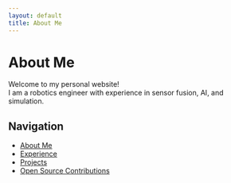 ```yaml
---
layout: default
title: About Me
---
```


# About Me
Welcome to my personal website!  
I am a robotics engineer with experience in sensor fusion, AI, and simulation.

## Navigation
- [About Me](index.md)
- [Experience](experience.md)
- [Projects](projects.md)
- [Open Source Contributions](opensource.md)
